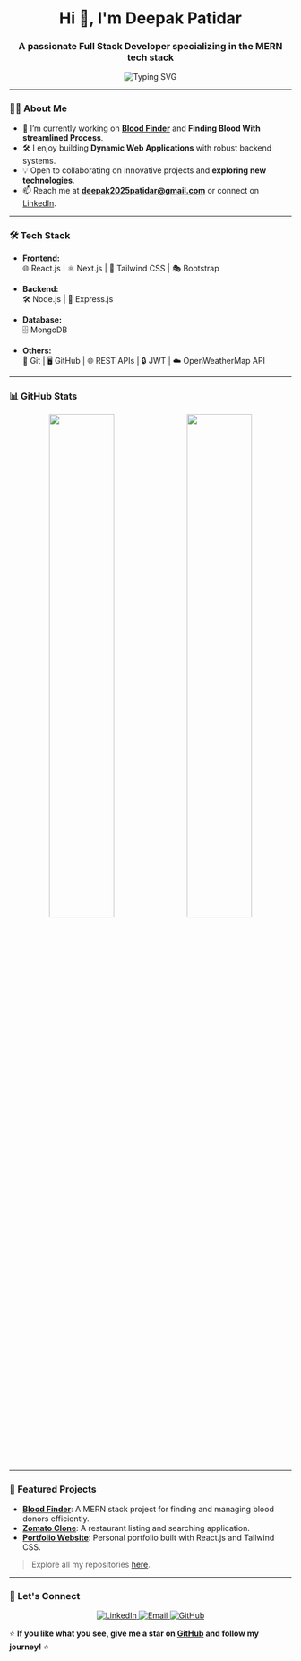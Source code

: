 <h1 align="center">Hi 👋, I'm Deepak Patidar</h1>
<h3 align="center">A passionate Full Stack Developer specializing in the MERN tech stack</h3>

<p align="center">
  <img src="https://readme-typing-svg.herokuapp.com?font=Fira+Code&size=22&pause=1000&color=00ADB5&center=true&width=600&lines=Building+Dynamic+Applications+with+MERN;Fullstack+Developer+%7C+Problem+Solver;Crafting+Intuitive+UI%2FUX+Experiences!" alt="Typing SVG" />
</p>

---

### 👨‍💻 About Me
- 🌱 I’m currently working on **[Blood Finder](https://github.com/Patidardeepak1/blood-finder)** and **Finding Blood With streamlined Process**.
- 🛠️ I enjoy building **Dynamic Web Applications** with robust backend systems.
- 💡 Open to collaborating on innovative projects and **exploring new technologies**.
- 📫 Reach me at **deepak2025patidar@gmail.com** or connect on [LinkedIn](https://www.linkedin.com/in/deepak-patidar-8a97a8253).

---

### 🛠 Tech Stack
- **Frontend:**  
  🌐 React.js | ⚛️ Next.js | 🎨 Tailwind CSS | 🎭 Bootstrap  

- **Backend:**  
  🛠 Node.js | 🚀 Express.js  

- **Database:**  
  🗄️ MongoDB  

- **Others:**  
  🧰 Git | 🖥️ GitHub | 🌐 REST APIs | 🔒 JWT | ☁️ OpenWeatherMap API  

---

### 📊 GitHub Stats
<p align="center">
  <img width="48%" src="https://github-readme-stats.vercel.app/api?username=deepak-patidar&show_icons=true&theme=radical&hide=stars" />
  <img width="48%" src="https://github-readme-streak-stats.herokuapp.com/?user=deepak-patidar&theme=radical" />
</p>

---

### 📂 Featured Projects
- **[Blood Finder](https://github.com/Patidardeepak1/blood-finder)**: A MERN stack project for finding and managing blood donors efficiently.  
- **[Zomato Clone](https://github.com/Patidardeepak1/restaurant)**: A restaurant listing and searching application.  
- **[Portfolio Website](https://github.com/Patidardeepak1/personal-portfolio)**: Personal portfolio built with React.js and Tailwind CSS.  

> Explore all my repositories [here](https://github.com/Patidardeepak1?tab=repositories).

---

### 🤝 Let's Connect

<p align="center">
  <a href="https://www.linkedin.com/in/deepak-patidar-8a97a8253" target="_blank">
    <img src="https://img.shields.io/badge/LinkedIn-0077B5?style=for-the-badge&logo=linkedin&logoColor=white" alt="LinkedIn"/>
  </a>
  <a href="mailto:deepak2025patidar@gmial.com" target="_blank">
    <img src="https://img.shields.io/badge/Email-D14836?style=for-the-badge&logo=gmail&logoColor=white" alt="Email"/>
  </a>
  <a href="https://github.com/Patidardeepak1/Patidardeepak1" target="_blank">
    <img src="https://img.shields.io/badge/GitHub-181717?style=for-the-badge&logo=github&logoColor=white" alt="GitHub"/>
  </a>
</p>


⭐ **If you like what you see, give me a star on [GitHub](https://github.com/Patidardeepak1/Patidardeepak1) and follow my journey!** ⭐


<!--
**Patidardeepak1/Patidardeepak1** is a ✨ _special_ ✨ repository because its `README.md` (this file) appears on your GitHub profile.

Here are some ideas to get you started:

- 🔭 I’m currently working on ...
- 🌱 I’m currently learning ...
- 👯 I’m looking to collaborate on ...
- 🤔 I’m looking for help with ...
- 💬 Ask me about ...
- 📫 How to reach me: ...
- 😄 Pronouns: ...
- ⚡ Fun fact: ...
-->
